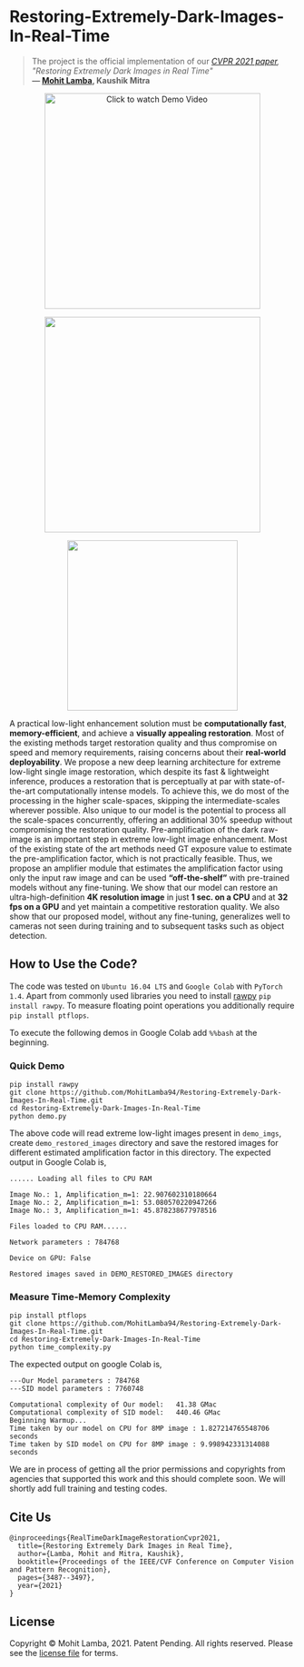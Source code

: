 # Restoring-Extremely-Dark-Images-In-Real-Time

> The project is the official implementation of our *[CVPR 2021 paper](https://openaccess.thecvf.com/content/CVPR2021/papers/Lamba_Restoring_Extremely_Dark_Images_in_Real_Time_CVPR_2021_paper.pdf), "Restoring Extremely Dark Images in Real Time"*<br>  **&mdash; [Mohit Lamba](https://mohitlamba94.github.io/about-me/), Kaushik Mitra**

<p align="center">
  <a href="https://youtu.be/z22BuOb1igY">
  <img src="https://raw.githubusercontent.com/MohitLamba94/Restoring-Extremely-Dark-Images-In-Real-Time/main/imgs/youtube_cvpr.jpeg" alt="Click to watch Demo Video" height="380">
  </a>
</p>

<p align="center">
  <img src="https://raw.githubusercontent.com/MohitLamba94/Restoring-Extremely-Dark-Images-In-Real-Time/main/imgs/comparison.png" height="380">
</p>

<p align="center">
  <img src="https://raw.githubusercontent.com/MohitLamba94/Restoring-Extremely-Dark-Images-In-Real-Time/main/imgs/table.png" height="300">
</p>

A practical low-light enhancement solution must be **computationally fast**, **memory-efficient**, and achieve a **visually appealing restoration**. Most of the existing methods target restoration quality and thus compromise on speed and memory requirements, raising concerns about their **real-world deployability**. We propose a new deep learning architecture for extreme low-light single image restoration, which despite its fast & lightweight inference, produces a restoration that is perceptually at par with state-of-the-art computationally intense models. To achieve this, we do most of the processing in the higher scale-spaces, skipping the intermediate-scales wherever possible. Also unique to our model is the potential to process all the scale-spaces concurrently, offering an additional 30% speedup without compromising the restoration quality. Pre-amplification of the dark raw-image is an important step in extreme low-light image enhancement. Most of the existing state of the art methods need GT exposure value to estimate the pre-amplification factor, which is not practically feasible. Thus, we propose an amplifier module that estimates the amplification factor using only the input raw image and can be used **“off-the-shelf”** with pre-trained models without any fine-tuning. We show that our model can restore an ultra-high-definition **4K resolution image** in just **1 sec. on a CPU** and at **32 fps on a GPU** and yet maintain a competitive restoration quality. We also show that our proposed model, without any fine-tuning, generalizes well to cameras not seen during training and to subsequent tasks such as object detection.

## How to Use the Code?
The code was tested on `Ubuntu 16.04 LTS` and `Google Colab` with `PyTorch 1.4`. Apart from commonly used libraries you need to install [rawpy](https://pypi.org/project/rawpy/) `pip install rawpy`. To measure floating point operations you additionally require `pip install ptflops`.

To execute the following demos in Google Colab add `%%bash` at the beginning.

### Quick Demo

```
pip install rawpy
git clone https://github.com/MohitLamba94/Restoring-Extremely-Dark-Images-In-Real-Time.git
cd Restoring-Extremely-Dark-Images-In-Real-Time
python demo.py
```
The above code will read extreme low-light images present in `demo_imgs`, create `demo_restored_images` directory and save the restored images for different estimated amplification factor in this directory. The expected output in Google Colab is,

```
...... Loading all files to CPU RAM

Image No.: 1, Amplification_m=1: 22.907602310180664
Image No.: 2, Amplification_m=1: 53.080570220947266
Image No.: 3, Amplification_m=1: 45.878238677978516

Files loaded to CPU RAM......

Network parameters : 784768

Device on GPU: False

Restored images saved in DEMO_RESTORED_IMAGES directory
```

### Measure Time-Memory Complexity

```
pip install ptflops
git clone https://github.com/MohitLamba94/Restoring-Extremely-Dark-Images-In-Real-Time.git
cd Restoring-Extremely-Dark-Images-In-Real-Time
python time_complexity.py
```

The expected output on google Colab is,

```
---Our Model parameters : 784768
---SID model parameters : 7760748

Computational complexity of Our model:   41.38 GMac
Computational complexity of SID model:   440.46 GMac
Beginning Warmup...
Time taken by our model on CPU for 8MP image : 1.827214765548706 seconds
Time taken by SID model on CPU for 8MP image : 9.998942331314088 seconds
```

We are in process of getting all the prior permissions and copyrights from agencies that supported this work and this should complete soon. We will shortly add full training and testing codes. 

## Cite Us

```
@inproceedings{RealTimeDarkImageRestorationCvpr2021,
  title={Restoring Extremely Dark Images in Real Time},
  author={Lamba, Mohit and Mitra, Kaushik},
  booktitle={Proceedings of the IEEE/CVF Conference on Computer Vision and Pattern Recognition},
  pages={3487--3497},
  year={2021}
}
```

## License
Copyright © Mohit Lamba, 2021. Patent Pending. All rights reserved. Please see the [license file](https://github.com/MohitLamba94/Restoring-Extremely-Dark-Images-In-Real-Time/blob/main/LICENSE) for terms.
